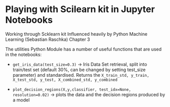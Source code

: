 # Playing with Scilearn kit in Jupyter Notebooks

Working through Scklearn kit 
Influenced heavily by Python Machine Learning (Sebastian Raschka) Chapter 3

The utilities Python Module has a number of useful functions that are used in the notebooks:

*  `get_iris_data(test_size=0.3)`  -> Iris Data Set retrieval, split into train/test set (default 30%, can be changed by setting test_size parameter) and standardised. Returns the `X_train_std, y_train, X_test_std, y_test, X_combined_std, y_combined`


* `plot_decision_regions(X,y,classifier, test_idx=None, resolution=0.02)`  -> plots the data and the decision regions produced by a model
